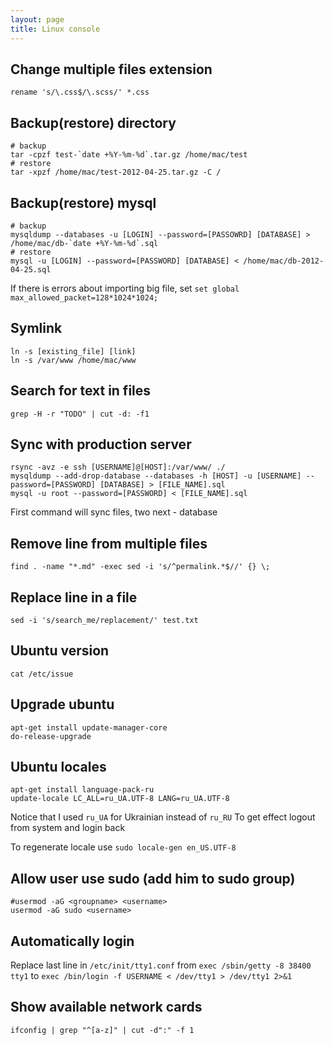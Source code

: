 ```yaml
---
layout: page
title: Linux console
---
```


Change multiple files extension
-------------------------------

    rename 's/\.css$/\.scss/' *.css

Backup(restore) directory
-------------------------

    # backup
    tar -cpzf test-`date +%Y-%m-%d`.tar.gz /home/mac/test
    # restore
    tar -xpzf /home/mac/test-2012-04-25.tar.gz -C /

Backup(restore) mysql
---------------------

    # backup
    mysqldump --databases -u [LOGIN] --password=[PASSOWRD] [DATABASE] > /home/mac/db-`date +%Y-%m-%d`.sql
    # restore
    mysql -u [LOGIN] --password=[PASSWORD] [DATABASE] < /home/mac/db-2012-04-25.sql

If there is errors about importing big file, set `set global max_allowed_packet=128*1024*1024;`

Symlink
-------

    ln -s [existing_file] [link]
    ln -s /var/www /home/mac/www

Search for text in files
------------------------

    grep -H -r "TODO" | cut -d: -f1

Sync with production server
---------------------------

    rsync -avz -e ssh [USERNAME]@[HOST]:/var/www/ ./
    mysqldump --add-drop-database --databases -h [HOST] -u [USERNAME] --password=[PASSWORD] [DATABASE] > [FILE_NAME].sql
    mysql -u root --password=[PASSWORD] < [FILE_NAME].sql

First command will sync files, two next - database

Remove line from multiple files
-------------------------------

    find . -name "*.md" -exec sed -i 's/^permalink.*$//' {} \;

Replace line in a file
----------------------

    sed -i 's/search_me/replacement/' test.txt

Ubuntu version
--------------

    cat /etc/issue

Upgrade ubuntu
--------------

    apt-get install update-manager-core
    do-release-upgrade

Ubuntu locales
--------------

    apt-get install language-pack-ru
    update-locale LC_ALL=ru_UA.UTF-8 LANG=ru_UA.UTF-8

Notice that I used `ru_UA` for Ukrainian instead of `ru_RU`
To get effect logout from system and login back

To regenerate locale use `sudo locale-gen en_US.UTF-8`

Allow user use sudo (add him to sudo group)
-------------------------------------------

    #usermod -aG <groupname> <username>
    usermod -aG sudo <username>

Automatically login
-------------------

Replace last line in `/etc/init/tty1.conf` from `exec /sbin/getty -8 38400 tty1` to `exec /bin/login -f USERNAME < /dev/tty1 > /dev/tty1 2>&1`

Show available network cards
----------------------------

    ifconfig | grep "^[a-z]" | cut -d":" -f 1

